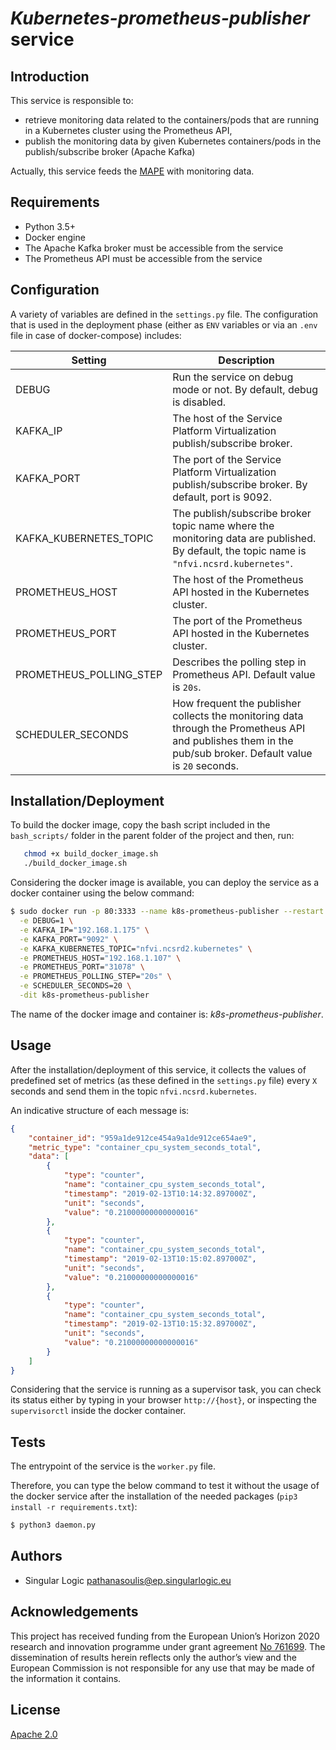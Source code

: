 # *Kubernetes-prometheus-publisher* service

## Introduction
This service is responsible to:
- retrieve monitoring data related to the containers/pods that are running in a Kubernetes cluster using the Prometheus API,
- publish the monitoring data by given Kubernetes containers/pods in the publish/subscribe broker (Apache Kafka)

Actually, this service feeds the [MAPE](https://github.com/5g-media/mape) with monitoring data.

## Requirements
- Python 3.5+
- Docker engine
- The Apache Kafka broker must be accessible from the service
- The Prometheus API must be accessible from the service

## Configuration

A variety of variables are defined in the `settings.py`  file. The configuration that is used in the deployment phase (either as `ENV` variables or via an `.env` file in case of docker-compose) includes:

| **Setting** | **Description** |
| --- | --- |
| DEBUG | Run the service on debug mode or not. By default, debug is disabled. |
| KAFKA_IP | The host of the Service Platform Virtualization publish/subscribe broker. |
| KAFKA_PORT | The port of the Service Platform Virtualization publish/subscribe broker. By default, port is 9092. |
| KAFKA_KUBERNETES_TOPIC | The publish/subscribe broker topic name where the monitoring data are published. By default, the topic name is `"nfvi.ncsrd.kubernetes"`. | 
| PROMETHEUS_HOST | The host of the Prometheus API hosted in the Kubernetes cluster. | 
| PROMETHEUS_PORT | The port of the Prometheus API hosted in the Kubernetes cluster. | 
| PROMETHEUS_POLLING_STEP | Describes the polling step in Prometheus API. Default value is `20s`. | 
| SCHEDULER_SECONDS | How frequent the publisher collects the monitoring data through the Prometheus API and publishes them in the pub/sub broker. Default value is `20` seconds. | 

## Installation/Deployment

To build the docker image, copy the bash script included in the `bash_scripts/` folder in the parent folder of the project and then, run:
```bash
   chmod +x build_docker_image.sh
   ./build_docker_image.sh
```

Considering the docker image is available, you can deploy the service as a docker container using the below command:
```bash
$ sudo docker run -p 80:3333 --name k8s-prometheus-publisher --restart always \
  -e DEBUG=1 \
  -e KAFKA_IP="192.168.1.175" \
  -e KAFKA_PORT="9092" \
  -e KAFKA_KUBERNETES_TOPIC="nfvi.ncsrd2.kubernetes" \
  -e PROMETHEUS_HOST="192.168.1.107" \
  -e PROMETHEUS_PORT="31078" \
  -e PROMETHEUS_POLLING_STEP="20s" \
  -e SCHEDULER_SECONDS=20 \
  -dit k8s-prometheus-publisher
```
The name of the docker image and container is:  *k8s-prometheus-publisher*.


## Usage

After the installation/deployment of this service, it collects the
values of predefined set of metrics (as these defined in the
`settings.py` file) every `X` seconds and send them in the topic
`nfvi.ncsrd.kubernetes`.

An indicative structure of each message is:
```json
{
    "container_id": "959a1de912ce454a9a1de912ce654ae9",
    "metric_type": "container_cpu_system_seconds_total",
    "data": [
        {
            "type": "counter",
            "name": "container_cpu_system_seconds_total",
            "timestamp": "2019-02-13T10:14:32.897000Z",
            "unit": "seconds",
            "value": "0.21000000000000016"
        },
        {
            "type": "counter",
            "name": "container_cpu_system_seconds_total",
            "timestamp": "2019-02-13T10:15:02.897000Z",
            "unit": "seconds",
            "value": "0.21000000000000016"
        },
        {
            "type": "counter",
            "name": "container_cpu_system_seconds_total",
            "timestamp": "2019-02-13T10:15:32.897000Z",
            "unit": "seconds",
            "value": "0.21000000000000016"
        }
    ]
}
```

Considering that the service is running as a supervisor task, you can check its status either by typing in your browser `http://{host}`, or inspecting the `supervisorctl` inside the docker container.


## Tests

The entrypoint of the service is the `worker.py` file.

Therefore, you can type the below command to test it without the usage of the docker service after the installation of the needed packages (`pip3 install -r requirements.txt`):
```bash
$ python3 daemon.py
```

## Authors
- Singular Logic <pathanasoulis@ep.singularlogic.eu>

## Acknowledgements
This project has received funding from the European Union’s Horizon 2020 research and innovation programme under grant agreement [No 761699](http://www.5gmedia.eu/). The dissemination of results herein reflects only the author’s view and the European Commission is not responsible for any use that may be made 
of the information it contains.

## License
[Apache 2.0](LICENSE.md)

